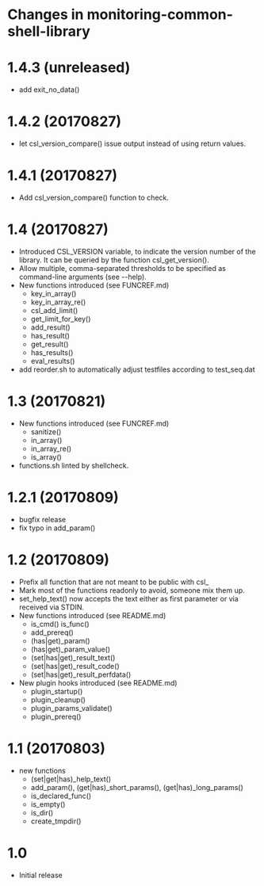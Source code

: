# Changes in monitoring-common-shell-library

# 1.4.3 (unreleased)

* add exit\_no\_data()

# 1.4.2 (20170827)

* let csl\_version\_compare() issue output instead of using return values.

# 1.4.1 (20170827)

* Add csl\_version\_compare() function to check.

# 1.4 (20170827)

* Introduced CSL\_VERSION variable, to indicate the version number of the
  library. It can be queried by the function csl\_get\_version().
* Allow multiple, comma-separated thresholds to be specified as command-line
  arguments (see --help).
* New functions introduced (see FUNCREF.md)
    * key\_in\_array()
    * key\_in\_array\_re()
    * csl\_add\_limit()
    * get\_limit\_for\_key()
    * add\_result()
    * has\_result()
    * get\_result()
    * has\_results()
    * eval\_results()
* add reorder.sh to automatically adjust testfiles according to test\_seq.dat

# 1.3 (20170821)

* New functions introduced (see FUNCREF.md)
    * sanitize()
    * in\_array()
    * in\_array\_re()
    * is\_array()
* functions.sh linted by shellcheck.

# 1.2.1 (20170809)

* bugfix release
* fix typo in add\_param()

# 1.2 (20170809)

* Prefix all function that are not meant to be public with csl\_
* Mark most of the functions readonly to avoid, someone mix them up.
* set\_help\_text() now accepts the text either as first parameter or via received via STDIN.
* New functions introduced (see README.md)
    * is\_cmd() is\_func()
    * add\_prereq()
    * (has|get)\_param()
    * (has|get)\_param\_value()
    * (set|has|get)\_result\_text()
    * (set|has|get)\_result\_code()
    * (set|has|get)\_result\_perfdata()
* New plugin hooks introduced (see README.md)
    * plugin\_startup()
    * plugin\_cleanup()
    * plugin\_params\_validate()
    * plugin\_prereq()

# 1.1 (20170803)

* new functions
    * (set|get|has)\_help\_text()
    * add\_param(), (get|has)\_short\_params(), (get|has)\_long\_params()
    * is\_declared\_func()
    * is\_empty()
    * is\_dir()
    * create\_tmpdir()

# 1.0

* Initial release
